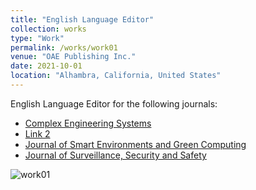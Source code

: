 ```yaml
---
title: "English Language Editor"
collection: works
type: "Work"
permalink: /works/work01
venue: "OAE Publishing Inc."
date: 2021-10-01
location: "Alhambra, California, United States"
---
```


English Language Editor for the following journals:
<ul>
    <li><a href="https://comengsys.com">Complex Engineering Systems</a></li>
    <li><a href="https://www.intellrobot.com">Link 2</a></li>
    <li><a href="https://www.segcjournal.com">Journal of Smart Environments and Green Computing</a></li>
    <li><a href="https://www.jsssjournal.com">Journal of Surveillance, Security and Safety</a></li>
</ul>


![work01](https://github.com/A-Kerim/me/blob/6bc34f556dcde0bc071f48287fe497284a148ec6/images/work01.png?raw=true)

